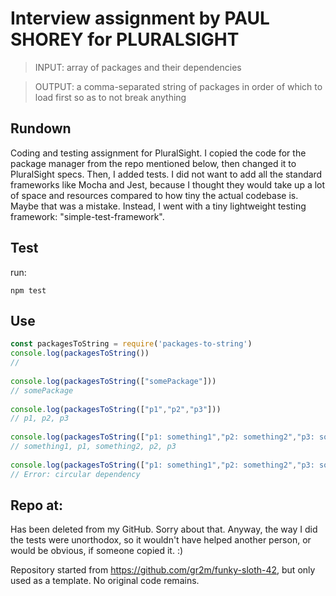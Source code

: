 # Interview assignment by PAUL SHOREY for PLURALSIGHT           
           
> INPUT: array of packages and their dependencies           
           
> OUTPUT: a comma-separated string of packages in order of which to load first so as to not break anything           
           
## Rundown           
           
Coding and testing assignment for PluralSight. I copied the code for the package manager from the repo mentioned below, then changed it to PluralSight specs. Then, I added tests. I did not want to add all the standard frameworks like Mocha and Jest, because I thought they would take up a lot of space and resources compared to how tiny the actual codebase is. Maybe that was a mistake. Instead, I went with a tiny lightweight testing framework: "simple-test-framework".           
           
           
## Test           
           
run:           
```           
npm test           
```           
           
           
## Use           
           
```js           
const packagesToString = require('packages-to-string')           
console.log(packagesToString())           
//           
           
console.log(packagesToString(["somePackage"]))           
// somePackage           
           
console.log(packagesToString(["p1","p2","p3"]))           
// p1, p2, p3           
           
console.log(packagesToString(["p1: something1","p2: something2","p3: something1"]))           
// something1, p1, something2, p2, p3           
           
console.log(packagesToString(["p1: something1","p2: something2","p3: something1","something1: p1"]))           
// Error: circular dependency           
```           
           
## Repo at:           
           
Has been deleted from my GitHub. Sorry about that. Anyway, the way I did the tests were unorthodox, so it wouldn't have helped another person, or would be obvious, if someone copied it. :)           
           
Repository started from <a href="https://github.com/gr2m/funky-sloth-42">https://github.com/gr2m/funky-sloth-42</a>, but only used as a template. No original code remains.           
           
           
